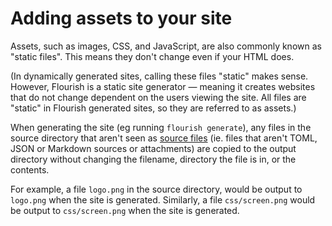 # Adding assets to your site

Assets, such as images, CSS, and JavaScript, are also commonly known as
"static files". This means they don't change even if your HTML does. 

(In dynamically generated sites, calling these files "static" makes sense.
However, Flourish is a static site generator — meaning it creates websites
that do not change dependent on the users viewing the site. All files are
"static" in Flourish generated sites, so they are referred to as assets.)

When generating the site (eg running `flourish generate`), any files in
the source directory that aren't seen as [source files](/adding-sources/)
(ie. files that aren't TOML, JSON or Markdown sources or attachments)
are copied to the output directory without changing the filename, directory
the file is in, or the contents.

For example, a file `logo.png` in the source directory, would be output
to `logo.png` when the site is generated. Similarly, a file `css/screen.png`
would be output to `css/screen.png` when the site is generated.
